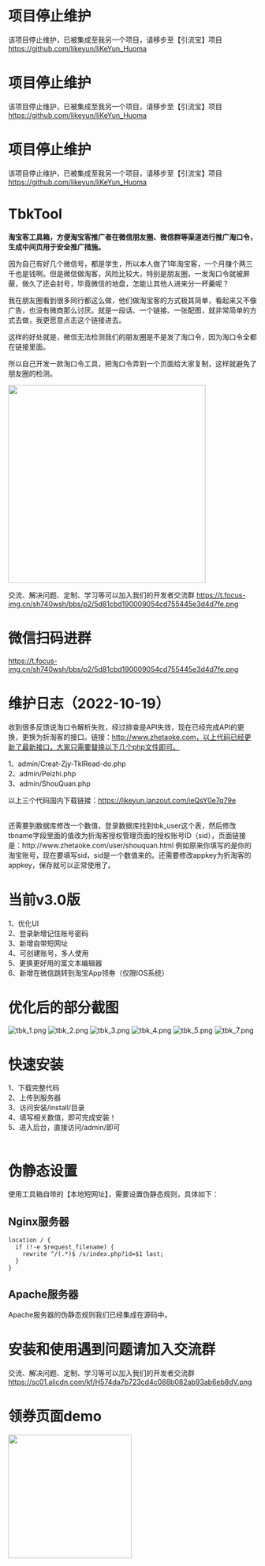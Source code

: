 # 项目停止维护
该项目停止维护，已被集成至我另一个项目，请移步至【引流宝】项目
https://github.com/likeyun/liKeYun_Huoma

# 项目停止维护
该项目停止维护，已被集成至我另一个项目，请移步至【引流宝】项目
https://github.com/likeyun/liKeYun_Huoma

# 项目停止维护
该项目停止维护，已被集成至我另一个项目，请移步至【引流宝】项目
https://github.com/likeyun/liKeYun_Huoma


# TbkTool
**淘宝客工具箱，方便淘宝客推广者在微信朋友圈、微信群等渠道进行推广淘口令，生成中间页用于安全推广措施。**

因为自己有好几个微信号，都是学生，所以本人做了1年淘宝客，一个月赚个两三千也是钱啊。但是微信做淘客，风险比较大，特别是朋友圈，一发淘口令就被屏蔽，做久了还会封号，毕竟微信的地盘，怎能让其他人进来分一杯羹呢？

我在朋友圈看到很多同行都这么做，他们做淘宝客的方式极其简单，看起来又不像广告，也没有微商那么讨厌。就是一段话、一个链接、一张配图，就非常简单的方式去做，我更愿意点击这个链接进去。

这样的好处就是，微信无法检测我们的朋友圈是不是发了淘口令，因为淘口令全都在链接里面。

所以自己开发一款淘口令工具，把淘口令弄到一个页面给大家复制，这样就避免了朋友圈的检测。<br/>

<img src="https://ucc.alicdn.com/pic/developer-ecology/83b32d04529f4c0bb082b2b457c8db50.jpg" width="400"/><br/>

交流、解决问题、定制、学习等可以加入我们的开发者交流群
https://t.focus-img.cn/sh740wsh/bbs/p2/5d81cbd190009054cd755445e3d4d7fe.png

# 微信扫码进群
https://t.focus-img.cn/sh740wsh/bbs/p2/5d81cbd190009054cd755445e3d4d7fe.png

# 维护日志（2022-10-19）
收到很多反馈说淘口令解析失败，经过排查是API失效，现在已经完成API的更换，更换为折淘客的接口。链接：http://www.zhetaoke.com，以上代码已经更新了最新接口，大家只需要替换以下几个php文件即可。<br/>

1、admin/Creat-Zjy-TklRead-do.php<br/>
2、admin/Peizhi.php<br/>
3、admin/ShouQuan.php<br/>

以上三个代码国内下载链接：https://likeyun.lanzout.com/ieQsY0e7q79e

<br/>
还需要到数据库修改一个数值，登录数据库找到tbk_user这个表，然后修改tbname字段里面的值改为折淘客授权管理页面的授权账号ID（sid），页面链接是：http://www.zhetaoke.com/user/shouquan.html 例如原来你填写的是你的淘宝账号，现在要填写sid，sid是一个数值来的。还需要修改appkey为折淘客的appkey，保存就可以正常使用了。

# 当前v3.0版
1、优化UI<br/>
2、登录新增记住账号密码<br/>
3、新增自带短网址<br/>
4、可创建账号，多人使用<br/>
5、更换更好用的富文本编辑器<br/>
6、新增在微信跳转到淘宝App领券（仅限IOS系统）<br/>

# 优化后的部分截图
![tbk_1.png](https://ucc.alicdn.com/pic/developer-ecology/b46b8942ad914e47bc0a6af68489801e.png)
![tbk_2.png](https://ucc.alicdn.com/pic/developer-ecology/fc9d8a8acd2b4561a0309ea2fa72bf7c.png)
![tbk_3.png](https://ucc.alicdn.com/pic/developer-ecology/63252b1c59534df69d910baa57a71aee.png)
![tbk_4.png](https://ucc.alicdn.com/pic/developer-ecology/9f6bab2c44d64ce7a872a223eedaa022.png)
![tbk_5.png](https://ucc.alicdn.com/pic/developer-ecology/c822e0350df94b39b6af6112bfd6bab5.png)
![tbk_7.png](https://ucc.alicdn.com/pic/developer-ecology/6aba51bec2204697b18b92ac6e1f7d15.png)

# 快速安装
1、下载完整代码<br/>
2、上传到服务器<br/>
3、访问安装/install/目录<br/>
4、填写相关数值，即可完成安装！<br/>
5、进入后台，直接访问/admin/即可<br/><br/>

# 伪静态设置
使用工具箱自带的【本地短网址】，需要设置伪静态规则，具体如下：

Nginx服务器
---
```
location / {
  if (!-e $request_filename) {
    rewrite ^/(.*)$ /s/index.php?id=$1 last;
  }
}
```

Apache服务器
---
Apache服务器的伪静态规则我们已经集成在源码中。


# 安装和使用遇到问题请加入交流群
交流、解决问题、定制、学习等可以加入我们的开发者交流群
https://sc01.alicdn.com/kf/H574da7b723cd4c088b082ab93ab6eb8dV.png

# 领券页面demo
<img src="https://ucc.alicdn.com/pic/developer-ecology/2c4d835015fe44ff99caf43ba42568c2.jpg" width="250" />
